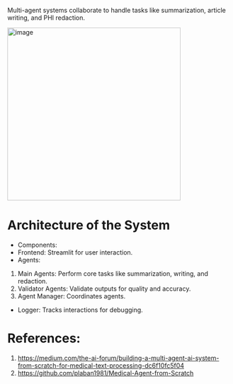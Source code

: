 Multi-agent systems collaborate to handle tasks like summarization, article writing, and PHI redaction.

<img width="391" alt="image" src="https://github.com/user-attachments/assets/00d14f12-6447-4f9f-a76d-46885e31743d">



# Architecture of the System
- Components:
-  Frontend: Streamlit for user interaction.
- Agents:
1. Main Agents: Perform core tasks like summarization, writing, and redaction.
2. Validator Agents: Validate outputs for quality and accuracy.
3. Agent Manager: Coordinates agents.
- Logger: Tracks interactions for debugging.


# References: 
1. https://medium.com/the-ai-forum/building-a-multi-agent-ai-system-from-scratch-for-medical-text-processing-dc6f10fc5f04
2. https://github.com/plaban1981/Medical-Agent-from-Scratch
